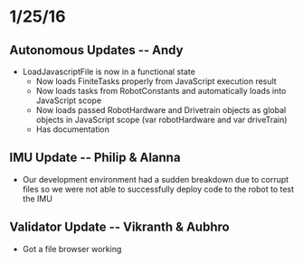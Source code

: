 # 1/25/16
## Autonomous Updates -- Andy
+ LoadJavascriptFile is now in a functional state
  + Now loads FiniteTasks properly from JavaScript execution result
  + Now loads tasks from RobotConstants and automatically loads into JavaScript scope
  + Now loads passed RobotHardware and Drivetrain objects as global objects in JavaScript scope (var robotHardware and var driveTrain)
  + Has documentation

## IMU Update -- Philip & Alanna
+ Our development environment had a sudden breakdown due to corrupt files so we were not able to successfully deploy code to the robot to test the IMU

## Validator Update -- Vikranth & Aubhro
+ Got a file browser working
